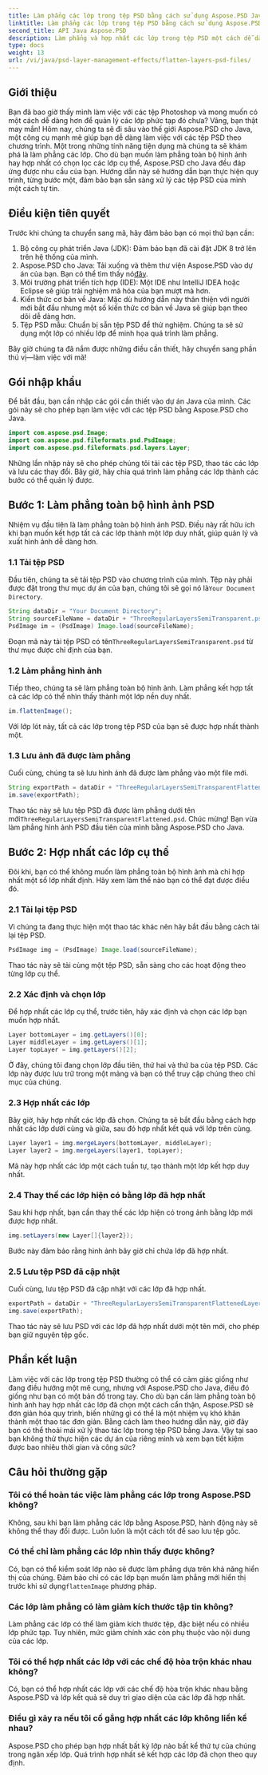 ```yaml
---
title: Làm phẳng các lớp trong tệp PSD bằng cách sử dụng Aspose.PSD Java
linktitle: Làm phẳng các lớp trong tệp PSD bằng cách sử dụng Aspose.PSD Java
second_title: API Java Aspose.PSD
description: Làm phẳng và hợp nhất các lớp trong tệp PSD một cách dễ dàng bằng Aspose.PSD cho Java. Hãy làm theo hướng dẫn từng bước này để đơn giản hóa việc quản lý tệp PSD của bạn.
type: docs
weight: 13
url: /vi/java/psd-layer-management-effects/flatten-layers-psd-files/
---
```

## Giới thiệu

Bạn đã bao giờ thấy mình làm việc với các tệp Photoshop và mong muốn có một cách dễ dàng hơn để quản lý các lớp phức tạp đó chưa? Vâng, bạn thật may mắn! Hôm nay, chúng ta sẽ đi sâu vào thế giới Aspose.PSD cho Java, một công cụ mạnh mẽ giúp bạn dễ dàng làm việc với các tệp PSD theo chương trình. Một trong những tính năng tiện dụng mà chúng ta sẽ khám phá là làm phẳng các lớp. Cho dù bạn muốn làm phẳng toàn bộ hình ảnh hay hợp nhất có chọn lọc các lớp cụ thể, Aspose.PSD cho Java đều đáp ứng được nhu cầu của bạn. Hướng dẫn này sẽ hướng dẫn bạn thực hiện quy trình, từng bước một, đảm bảo bạn sẵn sàng xử lý các tệp PSD của mình một cách tự tin.

## Điều kiện tiên quyết

Trước khi chúng ta chuyển sang mã, hãy đảm bảo bạn có mọi thứ bạn cần:

1. Bộ công cụ phát triển Java (JDK): Đảm bảo bạn đã cài đặt JDK 8 trở lên trên hệ thống của mình.
2.  Aspose.PSD cho Java: Tải xuống và thêm thư viện Aspose.PSD vào dự án của bạn. Bạn có thể tìm thấy nó[đây](https://releases.aspose.com/psd/java/).
3. Môi trường phát triển tích hợp (IDE): Một IDE như IntelliJ IDEA hoặc Eclipse sẽ giúp trải nghiệm mã hóa của bạn mượt mà hơn.
4. Kiến thức cơ bản về Java: Mặc dù hướng dẫn này thân thiện với người mới bắt đầu nhưng một số kiến thức cơ bản về Java sẽ giúp bạn theo dõi dễ dàng hơn.
5. Tệp PSD mẫu: Chuẩn bị sẵn tệp PSD để thử nghiệm. Chúng ta sẽ sử dụng một lớp có nhiều lớp để minh họa quá trình làm phẳng.

Bây giờ chúng ta đã nắm được những điều cần thiết, hãy chuyển sang phần thú vị—làm việc với mã!

## Gói nhập khẩu

Để bắt đầu, bạn cần nhập các gói cần thiết vào dự án Java của mình. Các gói này sẽ cho phép bạn làm việc với các tệp PSD bằng Aspose.PSD cho Java.

```java
import com.aspose.psd.Image;
import com.aspose.psd.fileformats.psd.PsdImage;
import com.aspose.psd.fileformats.psd.layers.Layer;
```

Những lần nhập này sẽ cho phép chúng tôi tải các tệp PSD, thao tác các lớp và lưu các thay đổi. Bây giờ, hãy chia quá trình làm phẳng các lớp thành các bước có thể quản lý được.

## Bước 1: Làm phẳng toàn bộ hình ảnh PSD

Nhiệm vụ đầu tiên là làm phẳng toàn bộ hình ảnh PSD. Điều này rất hữu ích khi bạn muốn kết hợp tất cả các lớp thành một lớp duy nhất, giúp quản lý và xuất hình ảnh dễ dàng hơn.

### 1.1 Tải tệp PSD

 Đầu tiên, chúng ta sẽ tải tệp PSD vào chương trình của mình. Tệp này phải được đặt trong thư mục dự án của bạn, chúng tôi sẽ gọi nó là`Your Document Directory`.

```java
String dataDir = "Your Document Directory";
String sourceFileName = dataDir + "ThreeRegularLayersSemiTransparent.psd";
PsdImage im = (PsdImage) Image.load(sourceFileName);
```

Đoạn mã này tải tệp PSD có tên`ThreeRegularLayersSemiTransparent.psd` từ thư mục được chỉ định của bạn.

### 1.2 Làm phẳng hình ảnh

Tiếp theo, chúng ta sẽ làm phẳng toàn bộ hình ảnh. Làm phẳng kết hợp tất cả các lớp có thể nhìn thấy thành một lớp nền duy nhất.

```java
im.flattenImage();
```

Với lớp lót này, tất cả các lớp trong tệp PSD của bạn sẽ được hợp nhất thành một.

### 1.3 Lưu ảnh đã được làm phẳng

Cuối cùng, chúng ta sẽ lưu hình ảnh đã được làm phẳng vào một file mới.

```java
String exportPath = dataDir + "ThreeRegularLayersSemiTransparentFlattened.psd";
im.save(exportPath);
```

 Thao tác này sẽ lưu tệp PSD đã được làm phẳng dưới tên mới`ThreeRegularLayersSemiTransparentFlattened.psd`. Chúc mừng! Bạn vừa làm phẳng hình ảnh PSD đầu tiên của mình bằng Aspose.PSD cho Java.

## Bước 2: Hợp nhất các lớp cụ thể

Đôi khi, bạn có thể không muốn làm phẳng toàn bộ hình ảnh mà chỉ hợp nhất một số lớp nhất định. Hãy xem làm thế nào bạn có thể đạt được điều đó.

### 2.1 Tải lại tệp PSD

Vì chúng ta đang thực hiện một thao tác khác nên hãy bắt đầu bằng cách tải lại tệp PSD.

```java
PsdImage img = (PsdImage) Image.load(sourceFileName);
```

Thao tác này sẽ tải cùng một tệp PSD, sẵn sàng cho các hoạt động theo từng lớp cụ thể.

### 2.2 Xác định và chọn lớp

Để hợp nhất các lớp cụ thể, trước tiên, hãy xác định và chọn các lớp bạn muốn hợp nhất.

```java
Layer bottomLayer = img.getLayers()[0];
Layer middleLayer = img.getLayers()[1];
Layer topLayer = img.getLayers()[2];
```

Ở đây, chúng tôi đang chọn lớp đầu tiên, thứ hai và thứ ba của tệp PSD. Các lớp này được lưu trữ trong một mảng và bạn có thể truy cập chúng theo chỉ mục của chúng.

### 2.3 Hợp nhất các lớp

Bây giờ, hãy hợp nhất các lớp đã chọn. Chúng ta sẽ bắt đầu bằng cách hợp nhất các lớp dưới cùng và giữa, sau đó hợp nhất kết quả với lớp trên cùng.

```java
Layer layer1 = img.mergeLayers(bottomLayer, middleLayer);
Layer layer2 = img.mergeLayers(layer1, topLayer);
```

Mã này hợp nhất các lớp một cách tuần tự, tạo thành một lớp kết hợp duy nhất.

### 2.4 Thay thế các lớp hiện có bằng lớp đã hợp nhất

Sau khi hợp nhất, bạn cần thay thế các lớp hiện có trong ảnh bằng lớp mới được hợp nhất.

```java
img.setLayers(new Layer[]{layer2});
```

Bước này đảm bảo rằng hình ảnh bây giờ chỉ chứa lớp đã hợp nhất.

### 2.5 Lưu tệp PSD đã cập nhật

Cuối cùng, lưu tệp PSD đã cập nhật với các lớp đã hợp nhất.

```java
exportPath = dataDir + "ThreeRegularLayersSemiTransparentFlattenedLayerByLayer.psd";
img.save(exportPath);
```

Thao tác này sẽ lưu PSD với các lớp đã hợp nhất dưới một tên mới, cho phép bạn giữ nguyên tệp gốc.

## Phần kết luận

Làm việc với các lớp trong tệp PSD thường có thể có cảm giác giống như đang điều hướng một mê cung, nhưng với Aspose.PSD cho Java, điều đó giống như bạn có một bản đồ trong tay. Cho dù bạn cần làm phẳng toàn bộ hình ảnh hay hợp nhất các lớp đã chọn một cách cẩn thận, Aspose.PSD sẽ đơn giản hóa quy trình, biến những gì có thể là một nhiệm vụ khó khăn thành một thao tác đơn giản. Bằng cách làm theo hướng dẫn này, giờ đây bạn có thể thoải mái xử lý thao tác lớp trong tệp PSD bằng Java. Vậy tại sao bạn không thử thực hiện các dự án của riêng mình và xem bạn tiết kiệm được bao nhiêu thời gian và công sức?

## Câu hỏi thường gặp

### Tôi có thể hoàn tác việc làm phẳng các lớp trong Aspose.PSD không?  
Không, sau khi bạn làm phẳng các lớp bằng Aspose.PSD, hành động này sẽ không thể thay đổi được. Luôn luôn là một cách tốt để sao lưu tệp gốc.

### Có thể chỉ làm phẳng các lớp nhìn thấy được không?  
 Có, bạn có thể kiểm soát lớp nào sẽ được làm phẳng dựa trên khả năng hiển thị của chúng. Đảm bảo chỉ có các lớp bạn muốn làm phẳng mới hiển thị trước khi sử dụng`flattenImage` phương pháp.

### Các lớp làm phẳng có làm giảm kích thước tập tin không?  
Làm phẳng các lớp có thể làm giảm kích thước tệp, đặc biệt nếu có nhiều lớp phức tạp. Tuy nhiên, mức giảm chính xác còn phụ thuộc vào nội dung của các lớp.

### Tôi có thể hợp nhất các lớp với các chế độ hòa trộn khác nhau không?  
Có, bạn có thể hợp nhất các lớp với các chế độ hòa trộn khác nhau bằng Aspose.PSD và lớp kết quả sẽ duy trì giao diện của các lớp đã hợp nhất.

### Điều gì xảy ra nếu tôi cố gắng hợp nhất các lớp không liền kề nhau?  
Aspose.PSD cho phép bạn hợp nhất bất kỳ lớp nào bất kể thứ tự của chúng trong ngăn xếp lớp. Quá trình hợp nhất sẽ kết hợp các lớp đã chọn theo quy định.